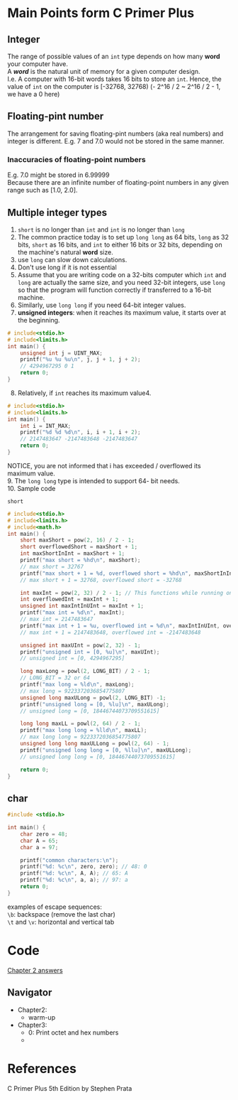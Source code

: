# Main Points form C Primer Plus

## Integer
The range of possible values of an ```int``` type depends on how many **word** your computer have.      
A ***word*** is the natural unit of memory for a given computer design.     
I.e. A computer with 16-bit words takes 16 bits to store an ```int```. Hence, the value of ```int``` on the computer is [-32768, 32768) (- 2^16 / 2 ~ 2^16 / 2 - 1, we have a 0 here)     


## Floating-pint number
The arrangement for saving floating-pint numbers (aka real numbers) and integer is different. E.g. 7 and 7.0 would not be stored in the same manner.

### Inaccuracies of floating-point numbers      
 E.g. 7.0 might be stored in 6.99999        
 Because there are an infinite number of floating-point numbers in any given range such as [1.0, 2.0].      

## Multiple integer types
1. ```short``` is no longer than ```int``` and ```int``` is no longer than ```long```       
2. The common practice today is to set up ```long long``` as 64 bits, ```long``` as 32 bits, ```short``` as 16 bits, and ```int``` to either 16 bits or 32 bits, depending on the machine's natural **word** size.        
3. use ```long``` can slow down calculations.       
4. Don't use long if it is not essential     
5. Assume that you are writing code on a 32-bits computer which ```int``` and ```long``` are actually the same size, and you need 32-bit integers, use ```long``` so that the program will function correctly if transferred to a 16-bit machine.       
6. Similarly, use ```long long``` if you need 64-bit integer values.        
7. **unsigned integers**: when it reaches its maximum value, it starts over at the beginning.       
```C
# include<stdio.h>
# include<limits.h>
int main() {
    unsigned int j = UINT_MAX;
    printf("%u %u %u\n", j, j + 1, j + 2);
    // 4294967295 0 1
    return 0;
}
```

8. Relatively, if ```int``` reaches its maximum value4.     
```C
# include<stdio.h>
# include<limits.h>
int main() {
    int i = INT_MAX;
    printf("%d %d %d\n", i, i + 1, i + 2);
    // 2147483647 -2147483648 -2147483647
    return 0;
}
```
NOTICE, you are not informed that i has exceeded / overflowed its maximum value.        
9. The ```long long``` type is intended to support 64- bit needs.        
10. Sample code

```short```
```C
# include<stdio.h>
# include<limits.h>
# include<math.h>
int main() {
    short maxShort = pow(2, 16) / 2 - 1;
    short overflowedShort = maxShort + 1;
    int maxShortInInt = maxShort + 1;
    printf("max short = %hd\n", maxShort); 
    // max short = 32767
    printf("max short + 1 = %d, overflowed short = %hd\n", maxShortInInt, overflowedShort); 
    // max short + 1 = 32768, overflowed short = -32768

    int maxInt = pow(2, 32) / 2 - 1; // This functions while running on a 32-bit machine
    int overflowedInt = maxInt + 1;
    unsigned int maxIntInUInt = maxInt + 1;
    printf("max int = %d\n", maxInt); 
    // max int = 2147483647
    printf("max int + 1 = %u, overflowed int = %d\n", maxIntInUInt, overflowedInt); 
    // max int + 1 = 2147483648, overflowed int = -2147483648

    unsigned int maxUInt = pow(2, 32) - 1;
    printf("unsigned int = [0, %u]\n", maxUInt);
    // unsigned int = [0, 4294967295]

    long maxLong = powl(2, LONG_BIT) / 2 - 1; 
    // LONG_BIT = 32 or 64
    printf("max long = %ld\n", maxLong); 
    // max long = 9223372036854775807
    unsigned long maxULong = powl(2, LONG_BIT) -1;
    printf("unsigned long = [0, %lu]\n", maxULong);
    // unsigned long = [0, 18446744073709551615]

    long long maxLL = powl(2, 64) / 2 - 1;
    printf("max long long = %lld\n", maxLL); 
    // max long long = 9223372036854775807
    unsigned long long maxULLong = powl(2, 64) - 1;
    printf("unsigned long long = [0, %llu]\n", maxULLong);
    // unsigned long long = [0, 18446744073709551615]

    return 0;
}
```

## char
```C
#include <stdio.h>

int main() {
    char zero = 48;
    char A = 65;
    char a = 97;

    printf("common characters:\n");
    printf("%d: %c\n", zero, zero); // 48: 0
    printf("%d: %c\n", A, A); // 65: A
    printf("%d: %c\n", a, a); // 97: a
    return 0;
}
```


examples of escape sequences:       
```\b```: backspace (remove the last char)      
```\t``` and ```\v```: horizontal and vertical tab

# Code
[Chapter 2 answers](/C_Primer_Plus_5th_Edition_code/)

## Navigator
- Chapter2: 
    - warm-up       
- Chapter3: 
    - 0: Print octet and hex numbers        
    - 

# References
C Primer Plus 5th Edition by Stephen Prata
